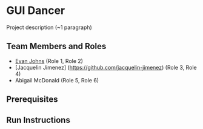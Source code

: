 # GUI Dancer

Project description (~1 paragraph)

## Team Members and Roles

* [Evan Johns](https://github.com/CutlassS1968/CIS350-HW2-JOHNS) (Role 1, Role 2)
* [Jacquelin Jimenez] (https://github.com/jacquelin-jimenez) (Role 3, Role 4)
* Abigail McDonald (Role 5, Role 6)

## Prerequisites

## Run Instructions
